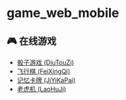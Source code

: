 # game_web_mobile

## 🎮 在线游戏

- [骰子游戏 (DiuTouZi)](https://z503722728.github.io/game_web_mobile/DiuTouZi/)
- [飞行棋 (FeiXingQi)](https://z503722728.github.io/game_web_mobile/FeiXingQi/)
- [记忆卡牌 (JiYiKaPai)](https://z503722728.github.io/game_web_mobile/JiYiKaPai/)
- [老虎机 (LaoHuJi)](https://z503722728.github.io/game_web_mobile/LaoHuJi/)